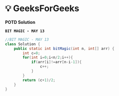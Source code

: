 # **💡  GeeksForGeeks**
**POTD Solution**

**`BIT MAGIC - MAY 13`**

```java
//BIT MAGIC - MAY 13
class Solution {
    public static int bitMagic(int n, int[] arr) {
        int c=0;
        for(int i=0;i<n/2;i++){
            if(arr[i]!=arr[n-i-1]){
                c++;
            }
        }
        return (c+1)/2;
    }
}
```
